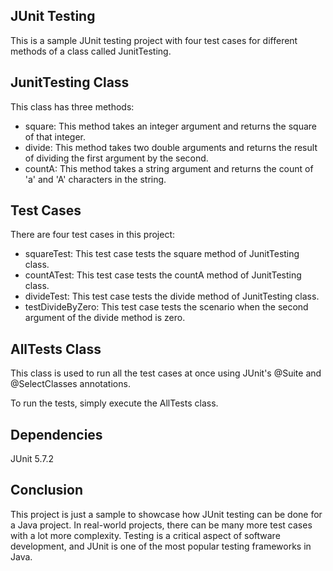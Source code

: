 ## JUnit Testing
This is a sample JUnit testing project with four test cases for different methods of a class called JunitTesting.

## JunitTesting Class
This class has three methods:

- square: This method takes an integer argument and returns the square of that integer.
- divide: This method takes two double arguments and returns the result of dividing the first argument by the second.
- countA: This method takes a string argument and returns the count of 'a' and 'A' characters in the string.

## Test Cases
There are four test cases in this project:

- squareTest: This test case tests the square method of JunitTesting class.
- countATest: This test case tests the countA method of JunitTesting class.
- divideTest: This test case tests the divide method of JunitTesting class.
- testDivideByZero: This test case tests the scenario when the second argument of the divide method is zero.

## AllTests Class
This class is used to run all the test cases at once using JUnit's @Suite and @SelectClasses annotations.

To run the tests, simply execute the AllTests class.

## Dependencies
JUnit 5.7.2

## Conclusion
This project is just a sample to showcase how JUnit testing can be done for a Java project. In real-world projects, there can be many more test cases with a lot more complexity. Testing is a critical aspect of software development, and JUnit is one of the most popular testing frameworks in Java.

